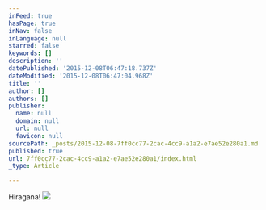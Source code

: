 ```yaml
---
inFeed: true
hasPage: true
inNav: false
inLanguage: null
starred: false
keywords: []
description: ''
datePublished: '2015-12-08T06:47:18.737Z'
dateModified: '2015-12-08T06:47:04.968Z'
title: ''
author: []
authors: []
publisher:
  name: null
  domain: null
  url: null
  favicon: null
sourcePath: _posts/2015-12-08-7ff0cc77-2cac-4cc9-a1a2-e7ae52e280a1.md
published: true
url: 7ff0cc77-2cac-4cc9-a1a2-e7ae52e280a1/index.html
_type: Article

---
```

Hiragana!
![](https://the-grid-user-content.s3-us-west-2.amazonaws.com/0708ee07-da6a-4c2e-bc78-1ff46f19cd61.png)